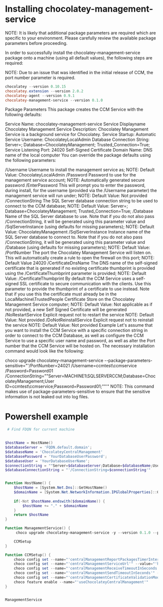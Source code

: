 # Installing chocolatey-management-service
NOTE: It is likely that additional package parameters are required which are specific to your environment. Please carefully review the available package parameters before proceeding.

In order to successfully install the chocolatey-management-service package onto a machine (using all default values), the following steps are required:

NOTE: Due to an issue that was identified in the initial release of CCM, the port number parameter is required.

``` powershell
chocolatey --version 0.10.15
chocolatey.extension --version 2.0.2
chocolatey-agent --version 0.9.1
chocolatey-management-service --version 0.1.0
```

Package Parameters
This package creates the CCM Service with the following defaults:

Service Name: chocolatey-management-service
Service Displayname Chocolatey Management Service
Description: Chocolatey Management Service is a background service for Chocolatey.
Service Startup: Automatic
Service Username: ChocolateyLocalAdmin
Database Connection String: Server=<LOCAL COMPUTER FQDN NAME>; Database=ChocolateyManagement; Trusted_Connection=True;
Service Listening Port: 24020
Self-Signed Certificate Domain Name: DNS name of the local computer
You can override the package defaults using the following parameters:

/Username
Username to install the management service as;
NOTE: Default Value: ChocolateyLocalAdmin
/Password
Password to use for the management service account;
NOTE: Automatically generated secure password
/EnterPassword
This will prompt you to enter the password, during install, for the username (provided via the /Username parameter) the management service will run under;
NOTE: Default Value: Not provided
/ConnectionString
The SQL Server database connection string to be used to connect to the CCM database;
NOTE: Default Value: Server=<LOCAL COMPUTER FQDN NAME>; Database=ChocolateyManagement; Trusted_Connection=True;
/Database
Name of the SQL Server database to use. Note that if you do not also pass /ConnectionString, it will be generated using this parameter value and /SqlServerInstance (using defaults for missing parameters);
NOTE: Default Value: ChocolateyManagement
/SqlServerInstance
Instance name of the SQL Server database to connect to. Note that if you do not also pass /ConnectionString, it will be generated using this parameter value and /Database (using defaults for missing parameters);
NOTE: Default Value: <LOCAL COMPUTER FQDN NAME>
/PortNumber
The port the Chocolatey Management Service will listen on. This will automatically create a rule to open the firewall on this port;
NOTE: Default Value 24020
/CertificateDnsName
The DNS name of the self-signed certificate that is generated if no existing certificate thumbprint is provided using the /CertificateThumbprint parameter is provided;
NOTE: Default Value: <LOCAL COMPUTER FQDN NAME>
/CertificateThumbprint
By default the CCM Service uses a self-signed SSL certificate to secure communication with the clients. Use this parameter to provide the thumbprint of a certificate to use instead. Note that if you use this the certificate must already be in the LocalMachine\TrustedPeople Certificate Store on the Chocolatey Management Service computer;
NOTE: Default Value: Not applicable as if not provided, a new Self Signed Certificate will be generated
/NoRestartService
Explicit request not to restart the service
NOTE: Default Value: Not provided
/DoNotReinstallService
Explicit request not to reinstall the service
NOTE: Default Value: Not provided
Example
Let's assume that you want to install the CCM Service with a specific connection string in order to connect to the CCM Database, as well as configure the CCM Service to use a specific user name and password, as well as alter the Port number that the CCM Service will be hosted on. The necessary installation command would look like the following:

choco upgrade chocolatey-management-service --package-parameters-sensitive="'/PortNumber=24021 /Username=ccmtest\ccmservice /Password=Password01 /ConnectionString=""Server=MACHINE1\SQLSERVERCCM;Database=ChocolateyManagement;User ID=ccmtest\ccmservice;Password=Password01;""'"
NOTE: This command makes use of package-parameters-sensitive to ensure that the sensitive information is not leaked out into log files.

# Powershell example

``` powershell
 # Find FDQN for current machine

 
$hostName = HostName()
$databaseServer = 'FQDN.default.domain';
$databaseName = 'ChocolateyCentralManagement'
$databasePassword = 'YourDatabaseUserPassword';
$databaseUser = 'YourDatabaseUserName';
$connectionString = ""Server=$databaseServer;Database=$databaseName;User ID=$databaseUser;Password=$databasePassword;""
$databaseConnectionString = "'/ConnectionString=$connectionString'"


Function HostName() {
	$hostName = [System.Net.Dns]::GetHostName()
	$domainName = [System.Net.NetworkInformation.IPGlobalProperties]::GetIPGlobalProperties().DomainName
 
	if(-Not $hostName.endswith($domainName)) {
  		$hostName += "." + $domainName
	}
	return $hostName
}

Function ManagementService() {
     choco upgrade chocolatey-management-service -y --version 0.1.0 --params="/PortNumber=24020 /ConnectionString=$connectionString'"

    CCMSetup
}

Function CCMSetup() {
    choco config set --name="'centralManagementReportPackagesTimerIntervalInSeconds'" --value="'1860'"
    choco config set --name="'centralManagementServiceUrl'" --value="'https://$($hostname):24020/ChocolateyManagementService'"
    choco config set --name="'centralManagementReceiveTimeoutInSeconds'" --value="'60'"
    choco config set --name="'centralManagementSendTimeoutInSeconds'" --value="'60'"
    choco config set --name="'centralManagementCertificateValidationMode'" --value="'PeerOrChainTrust'"
    choco feature enable --name="'useChocolateyCentralManagement'"
}


ManagementService
```
